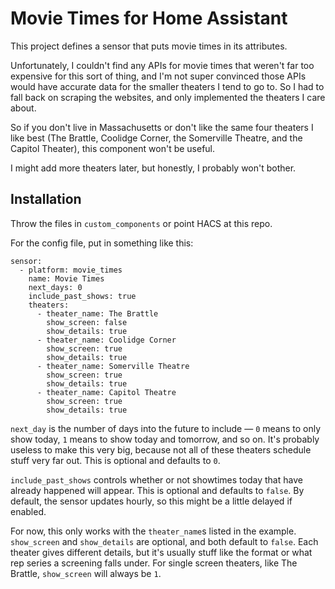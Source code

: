 # Movie Times for Home Assistant
This project defines a sensor that puts movie times in its attributes.

Unfortunately, I couldn't find any APIs for movie times that weren't far too expensive for this sort of thing, and I'm not super convinced those APIs would have accurate data for the smaller theaters I tend to go to. So I had to fall back on scraping the websites, and only implemented the theaters I care about.

So if you don't live in Massachusetts or don't like the same four theaters I like best (The Brattle, Coolidge Corner, the Somerville Theatre, and the Capitol Theater), this component won't be useful.

I might add more theaters later, but honestly, I probably won't bother.

## Installation
Throw the files in `custom_components` or point HACS at this repo.

For the config file, put in something like this:
```
sensor:
  - platform: movie_times
    name: Movie Times
    next_days: 0
    include_past_shows: true
    theaters:
      - theater_name: The Brattle
        show_screen: false
        show_details: true
      - theater_name: Coolidge Corner
        show_screen: true
        show_details: true
      - theater_name: Somerville Theatre
        show_screen: true
        show_details: true
      - theater_name: Capitol Theatre
        show_screen: true
        show_details: true
```
`next_day` is the number of days into the future to include — `0` means to only show today, `1` means to show today and tomorrow, and so on. It's probably useless to make this very big, because not all of these theaters schedule stuff very far out. This is optional and defaults to `0`.

`include_past_shows` controls whether or not showtimes today that have already happened will appear. This is optional and defaults to `false`. By default, the sensor updates hourly, so this might be a little delayed if enabled.

For now, this only works with the `theater_name`s listed in the example. `show_screen` and `show_details` are optional, and both default to `false`. Each theater gives different details, but it's usually stuff like the format or what rep series a screening falls under. For single screen theaters, like The Brattle, `show_screen` will always be `1`.
